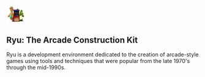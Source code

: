 <img align="center" width="10%" height="10%" src="/assets/logo/logo-white-transparent.png" />

## Ryu: The Arcade Construction Kit

Ryu is a development environment dedicated
to the creation of arcade-style games using tools and techniques
that were popular from the late 1970's through the mid-1990s.